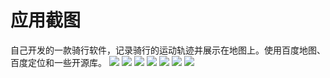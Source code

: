 # 应用截图
自己开发的一款骑行软件，记录骑行的运动轨迹并展示在地图上。使用百度地图、百度定位和一些开源库。
![](https://github.com/xiaoanzi/IRiding/blob/6c404a9843184bf265bec9ff56cdf04cf3fe6d0e/screenshots/S50702-150237.jpg)
![](https://github.com/xiaoanzi/IRiding/blob/master/screenshots/S50702-150249.jpg)
![](https://github.com/xiaoanzi/IRiding/blob/master/screenshots/S50702-150317.jpg)
![](https://github.com/xiaoanzi/IRiding/blob/master/screenshots/S50702-150337.jpg)
![](https://github.com/xiaoanzi/IRiding/blob/master/screenshots/S50702-150354.jpg)
![](https://github.com/xiaoanzi/IRiding/blob/master/screenshots/S50702-150418.jpg)
![](https://github.com/xiaoanzi/IRiding/blob/master/screenshots/S50702-150758.jpg)
